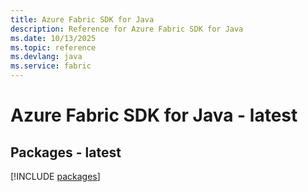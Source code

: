 ```yaml
---
title: Azure Fabric SDK for Java
description: Reference for Azure Fabric SDK for Java
ms.date: 10/13/2025
ms.topic: reference
ms.devlang: java
ms.service: fabric
---
```

# Azure Fabric SDK for Java - latest
## Packages - latest
[!INCLUDE [packages](fabric-index.md)]